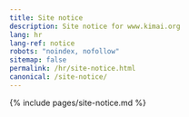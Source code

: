 ```yaml
---
title: Site notice
description: Site notice for www.kimai.org
lang: hr
lang-ref: notice
robots: "noindex, nofollow"
sitemap: false
permalink: /hr/site-notice.html
canonical: /site-notice/
---
```


{% include pages/site-notice.md %}
